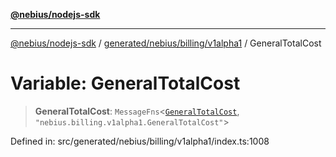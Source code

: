 [**@nebius/nodejs-sdk**](../../../../../README.md)

***

[@nebius/nodejs-sdk](../../../../../README.md) / [generated/nebius/billing/v1alpha1](../README.md) / GeneralTotalCost

# Variable: GeneralTotalCost

> **GeneralTotalCost**: `MessageFns`\<[`GeneralTotalCost`](../interfaces/GeneralTotalCost.md), `"nebius.billing.v1alpha1.GeneralTotalCost"`\>

Defined in: src/generated/nebius/billing/v1alpha1/index.ts:1008
